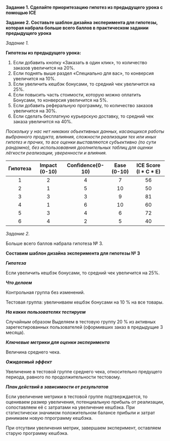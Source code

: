 **Задание 1. Сделайте приоритезацию гипотез из предыдущего урока с помощью ICE**

**Задание 2. Составьте шаблон дизайна эксперимента для гипотезы, которая набрала больше всего баллов в практическом задании предыдущего урока**

*Задание 1.*

**Гипотезы из предыдущего урока:**
1. Если добавить кнопку «Заказать в один клик», то количество заказов увеличится на 20%.
2. Если поднять выше раздел «Специально для вас», то конверсия увеличится на 10%.
3. Если увеличить кешбэк бонусами, то средний чек увеличится на 25%.
4. Если повысить часть стоимости, которую можно оплатить Бонусами, то конверсия увеличится на 5%.
5. Если добавить реферальную программу, то количество заказов увеличится на 30%.
6. Если сделать бесплатную курьерскую доставку, то средний чек заказа увеличится на 40%.

*Поскольку у нас нет никаких объективных данных, касающихся работы выбранного продукта, влияния, сложности реализации тех или иных гипотез и прочих, то все оценки выставляются субъективно (по сути рандомно), без использовавния доолнительных таблиц для оценки лёгкости реализации, уверенности и влияния.*

| Гипотеза | Impact (0-10) | Confidence(0-10) | Ease (0-10) | ICE Score (I * C * E) |
|:---:|:---:|:---:|:---:|:---:|
|  1  |  2  |  4  |  7  | 56  |
|  2  |  1  |  5  | 10  | 50  |
|  3  |  3  |  3  |  9  | 81  |
|  4  |  1  |  6  | 10  | 60  |
|  5  |  3  |  4  |  6  | 72  |
|  6  |  4  |  2  |  5  | 40  |

*Задание 2.*

Больше всего баллов набрала гипотеза № 3. 

**Составим шаблон дизайна эксперимента для гипотезы № 3**

***Гипотеза***

Если увеличить кешбэк бонусами, то средний чек увеличится на 25%.

***Что делаем***

Контрольная группа без изменений.

Тестовая группа: увеличиваем кешбэк бонусами на 10 % на все товары.

***На каких пользователях тестируем***

Случайным образом Выделяем в тестовую группу 20 % из активных зарегестированных пользователей (оформивших заказ в предыдущие 3 месяца).

***Ключевые метрики для оценки эксперимента***

Величина среднего чека.

***Ожидаемый эффект***

Увеличение в тестовой группе среднего чека, относительно предущего периода, равного по продолжительности тестовому. 

***План действий в зависимости от результатов***

Если увеличение метрики в тестовой группе подтверждается, то оцениваем размер увеличения, потенциальную прибыль от реализации, сопоставляем её с затратами на увеличение кешбэка. При статистически значимом положительном балансе прибыли  и затрат ринимаем новую ппрограмму кешбэка. 

При отсутвии увеличения метрик, завершаем эксперимент, оставляем старую программу кешбэка.





